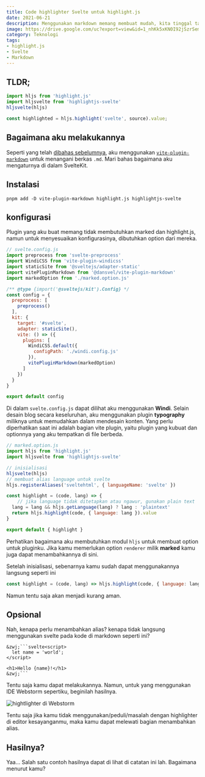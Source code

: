 ```yaml
---
title: Code highlighter Svelte untuk highlight.js
date: 2021-06-21
description: Menggunakan markdown memang membuat mudah, kita tinggal tambahkan highlight.js lalu BOOM!
image: https://drive.google.com/uc?export=view&id=1_nhKk5xKN0I92jSzrSemRtRPtFMqYO30
category: Teknologi
tags:
- highlight.js
- Svelte
- Markdown
---
```


## TLDR;

```js
import hljs from 'highlight.js'
import hljsvelte from 'highlightjs-svelte'
hljsvelte(hljs)

const highlighted = hljs.highlight('svelte', source).value;
```

## Bagaimana aku melakukannya

Seperti yang telah [dibahas sebelumnya](/catatan/5-beginilah-bagaimana-aku-membuat-blog-dengan-sveltekit), aku menggunakan [`vite-plugin-markdown`](https://www.npmjs.com/package/@dansvel/vite-plugin-markdown) untuk menangani berkas `.md`. Mari bahas bagaimana aku mengaturnya di dalam SvelteKit.

## Instalasi

```
pnpm add -D vite-plugin-markdown highlight.js highlightjs-svelte
```

## konfigurasi

Plugin yang aku buat memang tidak membutuhkan marked dan highlight.js, namun untuk menyesuaikan konfigurasinya, dibutuhkan option dari mereka.

```js
// svelte.config.js
import preprocess from 'svelte-preprocess'
import WindiCSS from 'vite-plugin-windicss'
import staticSite from '@sveltejs/adapter-static'
import vitePluginMarkdown from '@dansvel/vite-plugin-markdown'
import markedOption from './marked.option.js'

/** @type {import('@sveltejs/kit').Config} */
const config = {
  preprocess: [
    preprocess()
  ],
  kit: {
    target: '#svelte',
    adapter: staticSite(),
    vite: () => ({
      plugins: [
        WindiCSS.default({
          configPath: './windi.config.js'
        }),
        vitePluginMarkdown(markedOption)
      ]
    })
  }
}

export default config
```

Di dalam `svelte.config.js` dapat dilihat aku menggunakan **Windi**. Selain desain blog secara keseluruhan, aku menggunakan plugin **typography** miliknya untuk memudahkan dalam mendesain konten. Yang perlu diperhatikan saat ini adalah bagian vite plugin, yaitu plugin yang kubuat dan optionnya yang aku tempatkan di file berbeda.

```js
// marked.option.js
import hljs from 'highlight.js'
import hljsvelte from 'highlightjs-svelte'

// inisialisasi
hljsvelte(hljs) 
// membuat alias language untuk svelte
hljs.registerAliases('sveltehtml', { languageName: 'svelte' }) 

const highlight = (code, lang) => {
    // jika language tidak ditetapkan atau ngawur, gunakan plain text
  lang = lang && hljs.getLanguage(lang) ? lang : 'plaintext' 
  return hljs.highlight(code, { language: lang }).value
}

export default { highlight }

```
 Perhatikan bagaimana aku membutuhkan modul `hljs` untuk membuat option untuk pluginku. Jika kamu memerlukan option `renderer` milik **marked** kamu juga dapat menambahkannya di sini.

Setelah inisialisasi, sebenarnya kamu sudah dapat menggunakannya langsung seperti ini

```js
const highlight = (code, lang) => hljs.highlight(code, { language: lang }).value
```

Namun tentu saja akan menjadi kurang aman. 

## Opsional

Nah, kenapa perlu menambahkan alias? kenapa tidak langsung menggunakan svelte pada kode di markdown seperti ini?

```sveltehtml
&zwj;```svelte<script>
  let name = 'world';
</script>

<h1>Hello {name}!</h1>
&zwj;```
```

Tentu saja kamu dapat melakukannya. Namun, untuk yang menggunakan IDE Webstorm sepertiku, beginilah hasilnya.

![hightlighter di Webstorm](https://drive.google.com/uc?export=view&id=1xZbDqKwH4bwOpiRs7mTwO091tq7Xx5dW)

Tentu saja jika kamu tidak menggunakan/peduli/masalah dengan highlighter di editor kesayanganmu, maka kamu dapat melewati bagian menambahkan alias.

## Hasilnya?

Yaa... Salah satu contoh hasilnya dapat di lihat di catatan ini lah. Bagaimana menurut kamu?


